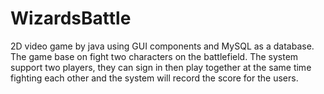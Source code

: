 # WizardsBattle

2D video game by java using GUI components and MySQL as a database. The game base on fight two characters on the battlefield. The system support two players, they can sign in then play together at the same time fighting each other and the system will record the score for the users.


